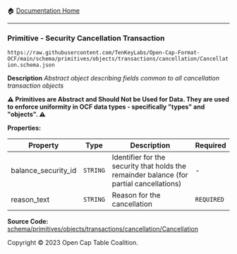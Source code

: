 :house: [Documentation Home](../../../../../../README.md)

---

### Primitive - Security Cancellation Transaction

`https://raw.githubusercontent.com/TenKeyLabs/Open-Cap-Format-OCF/main/schema/primitives/objects/transactions/cancellation/Cancellation.schema.json`

**Description** _Abstract object describing fields common to all cancellation transaction objects_

**:warning: Primitives are Abstract and Should Not be Used for Data. They are used to enforce uniformity in OCF data types - specifically "types" and "objects". :warning:**

**Properties:**

| Property            | Type     | Description                                                                              | Required   |
| ------------------- | -------- | ---------------------------------------------------------------------------------------- | ---------- |
| balance_security_id | `STRING` | Identifier for the security that holds the remainder balance (for partial cancellations) | -          |
| reason_text         | `STRING` | Reason for the cancellation                                                              | `REQUIRED` |

**Source Code:** [schema/primitives/objects/transactions/cancellation/Cancellation](../../../../../../../schema/primitives/objects/transactions/cancellation/Cancellation.schema.json)

Copyright © 2023 Open Cap Table Coalition.
